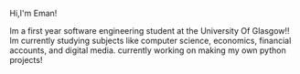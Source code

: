 
Hi,I'm Eman!

Im a first year software engineering student at the University Of Glasgow!!
Im currently studying subjects like computer science, economics, financial accounts, and digital media. 
currently working on making my own python projects!


